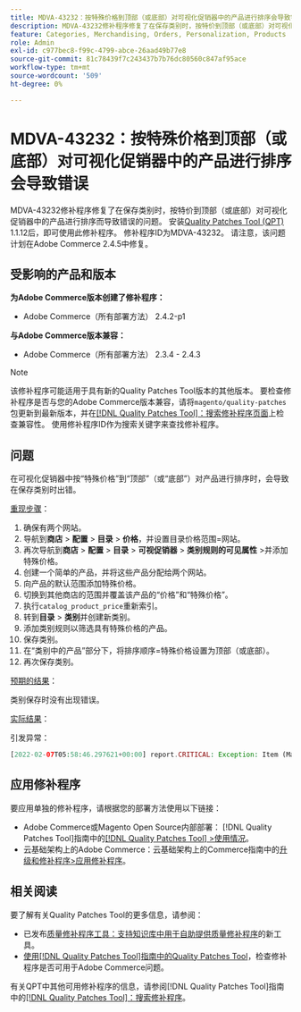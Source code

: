 ```yaml
---
title: MDVA-43232：按特殊价格到顶部（或底部）对可视化促销器中的产品进行排序会导致错误
description: MDVA-43232修补程序修复了在保存类别时，按特价到顶部（或底部）对可视化促销器中的产品进行排序而导致错误的问题。 安装[Quality Patches Tool (QPT)](https://experienceleague.adobe.com/zh-hans/docs/commerce-knowledge-base/kb/announcements/commerce-announcements/magento-quality-patches-released-new-tool-to-self-serve-quality-patches) 1.1.12后，即可使用此修补程序。 修补程序ID为MDVA-43232。 请注意，该问题计划在Adobe Commerce 2.4.5中修复。
feature: Categories, Merchandising, Orders, Personalization, Products
role: Admin
exl-id: c977bec8-f99c-4799-abce-26aad49b77e8
source-git-commit: 81c78439f7c243437b7b76dc80560c847af95ace
workflow-type: tm+mt
source-wordcount: '509'
ht-degree: 0%

---
```


# MDVA-43232：按特殊价格到顶部（或底部）对可视化促销器中的产品进行排序会导致错误

MDVA-43232修补程序修复了在保存类别时，按特价到顶部（或底部）对可视化促销器中的产品进行排序而导致错误的问题。 安装[Quality Patches Tool (QPT)](https://experienceleague.adobe.com/zh-hans/docs/commerce-knowledge-base/kb/announcements/commerce-announcements/magento-quality-patches-released-new-tool-to-self-serve-quality-patches) 1.1.12后，即可使用此修补程序。 修补程序ID为MDVA-43232。 请注意，该问题计划在Adobe Commerce 2.4.5中修复。

## 受影响的产品和版本

**为Adobe Commerce版本创建了修补程序：**

* Adobe Commerce（所有部署方法） 2.4.2-p1

**与Adobe Commerce版本兼容：**

* Adobe Commerce（所有部署方法） 2.3.4 - 2.4.3

>[!NOTE]
>
>该修补程序可能适用于具有新的Quality Patches Tool版本的其他版本。 要检查修补程序是否与您的Adobe Commerce版本兼容，请将`magento/quality-patches`包更新到最新版本，并在[[!DNL Quality Patches Tool]：搜索修补程序页面](https://experienceleague.adobe.com/zh-hans/docs/commerce-knowledge-base/kb/announcements/commerce-announcements/magento-quality-patches-released-new-tool-to-self-serve-quality-patches)上检查兼容性。 使用修补程序ID作为搜索关键字来查找修补程序。

## 问题

在可视化促销器中按“特殊价格”到“顶部”（或“底部”）对产品进行排序时，会导致在保存类别时出错。

<u>重现步骤</u>：

1. 确保有两个网站。
1. 导航到&#x200B;**商店** > **配置** > **目录** > **价格**，并设置目录价格范围=网站。
1. 再次导航到&#x200B;**商店** > **配置** > **目录** > **可视促销器** > **类别规则的可见属性** >并添加特殊价格。
1. 创建一个简单的产品，并将这些产品分配给两个网站。
1. 向产品的默认范围添加特殊价格。
1. 切换到其他商店的范围并覆盖该产品的“价格”和“特殊价格”。
1. 执行`catalog_product_price`重新索引。
1. 转到&#x200B;**目录** > **类别**&#x200B;并创建新类别。
1. 添加类别规则以筛选具有特殊价格的产品。
1. 保存类别。
1. 在“类别中的产品”部分下，将排序顺序=特殊价格设置为顶部（或底部）。
1. 再次保存类别。

<u>预期的结果</u>：

类别保存时没有出现错误。

<u>实际结果</u>：

引发异常：

```php
[2022-02-07T05:58:46.297621+00:00] report.CRITICAL: Exception: Item (Magento\Catalog\Model\Product\Interceptor) with the same ID "1" already exists. in /lib/internal/Magento/Framework/Data/Collection.php:407
```

## 应用修补程序

要应用单独的修补程序，请根据您的部署方法使用以下链接：

* Adobe Commerce或Magento Open Source内部部署： [!DNL Quality Patches Tool]指南中的[[!DNL Quality Patches Tool] >使用情况](/help/tools/quality-patches-tool/usage.md)。
* 云基础架构上的Adobe Commerce：云基础架构上的Commerce指南中的[升级和修补程序>应用修补程序](https://experienceleague.adobe.com/docs/commerce-cloud-service/user-guide/develop/upgrade/apply-patches.html?lang=zh-Hans)。

## 相关阅读

要了解有关Quality Patches Tool的更多信息，请参阅：

* 已发布[质量修补程序工具：支持知识库中用于自助提供质量修补程序](https://experienceleague.adobe.com/zh-hans/docs/commerce-knowledge-base/kb/announcements/commerce-announcements/magento-quality-patches-released-new-tool-to-self-serve-quality-patches)的新工具。
* [使用[!DNL Quality Patches Tool]指南中的Quality Patches Tool](/help/tools/quality-patches-tool/patches-available-in-qpt/check-patch-for-magento-issue-with-magento-quality-patches.md)，检查修补程序是否可用于Adobe Commerce问题。

有关QPT中其他可用修补程序的信息，请参阅[!DNL Quality Patches Tool]指南中的[[!DNL Quality Patches Tool]：搜索修补程序](https://experienceleague.adobe.com/tools/commerce-quality-patches/index.html?lang=zh-Hans)。
